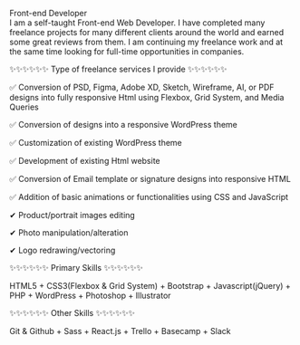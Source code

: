 Front-end Developer <br>
I am a self-taught Front-end Web Developer. I have completed many freelance projects for many different clients around the world and earned some great reviews from them. I am continuing my freelance work and at the same time looking for full-time opportunities in companies.


✨✨✨✨✨✨    Type of freelance services I provide   ✨✨✨✨✨✨

✅ Conversion of PSD, Figma, Adobe XD, Sketch, Wireframe, AI, or PDF designs into fully responsive Html using Flexbox, Grid System, and Media Queries
    
✅ Conversion of designs into a responsive WordPress theme

✅ Customization of existing WordPress theme

✅ Development of existing Html website

✅ Conversion of Email template or signature designs into responsive HTML

✅ Addition of basic animations or functionalities using CSS and JavaScript

✔ Product/portrait images editing

✔ Photo manipulation/alteration

✔ Logo redrawing/vectoring


✨✨✨✨✨✨    Primary Skills   ✨✨✨✨✨✨

HTML5 + CSS3(Flexbox & Grid System) + Bootstrap + Javascript(jQuery) + PHP + WordPress + Photoshop + Illustrator


✨✨✨✨✨✨    Other Skills   ✨✨✨✨✨✨

Git & Github + Sass + React.js + Trello + Basecamp + Slack

